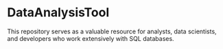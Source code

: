 # DataAnalysisTool
This repository serves as a valuable resource for analysts, data scientists, and developers who work extensively with SQL databases.
